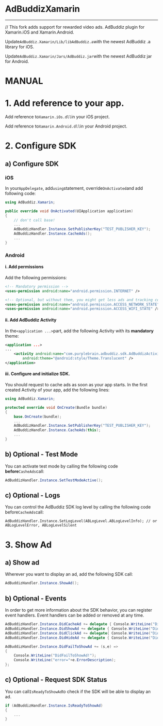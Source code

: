 # AdBuddizXamarin
---
// This fork adds support for rewarded video ads.
AdBuddiz plugin for Xamarin.iOS and Xamarin.Android.

Update`AdBuddiz.Xamarin/Lib/libAdBuddiz.a`with the newest AdBuddiz .a library for iOS.

Update`AdBuddiz.Xamarin/Jars/AdBuddiz.jar`with the newest AdBuddiz jar for Android.


# MANUAL


# 1. Add reference to your app.

Add reference to`Xamarin.iOs.dll`in your iOS project.

Add reference to`Xamarin.Android.dll`in your Android project.

# 2. Configure SDK

## a) Configure SDK

### iOS

In your`AppDelegate`, add`using`statement, override`OnActivated`and add following code:

```c#
using AdBuddiz.Xamarin;

public override void OnActivated(UIApplication application) 
{
	// don't call base!
	...
	AdBuddizHandler.Instance.SetPublisherKey("TEST_PUBLISHER_KEY");
 	AdBuddizHandler.Instance.CacheAds();
	...
}
```

### Android

#### i. Add permissions
Add the following permissions:

```xml
<!-- Mandatory permission -->
<uses-permission android:name="android.permission.INTERNET" />

<!-- Optional, but without them, you might get less ads and tracking could be less accurate -->
<uses-permission android:name="android.permission.ACCESS_NETWORK_STATE" />
<uses-permission android:name="android.permission.ACCESS_WIFI_STATE" />
```

#### ii. Add AdBuddiz Activity
In the`<application ...>`part, add the following Activity with its **mandatory** theme:

```xml
<application ...>
...
	<activity android:name="com.purplebrain.adbuddiz.sdk.AdBuddizActivity"
		android:theme="@android:style/Theme.Translucent" />
</application>
```

#### iii. Configure and initialize SDK.
You should request to cache ads as soon as your app starts. In the first created Activity of your app, add the following lines:

```c#
using AdBuddiz.Xamarin;

protected override void OnCreate(Bundle bundle) 
{
	base.OnCreate(bundle);
	...
	AdBuddizHandler.Instance.SetPublisherKey("TEST_PUBLISHER_KEY");
	AdBuddizHandler.Instance.CacheAds(this);
	...		
}
```

## b) Optional - Test Mode
You can activate test mode by calling the following code **before**`CasheAds`call:

```c#	
AdBuddizHandler.Instance.SetTestModeActive();
```

## c) Optional - Logs
You can control the AdBuddiz SDK log level by calling the following code before`CacheAds`call:

	AdBuddizHandler.Instance.SetLogLevel(ABLogLevel.ABLogLevelInfo); // or ABLogLevelError, ABLogLevelSilent

# 3. Show Ad

## a) Show ad

Wherever you want to display an ad, add the following SDK call:
	
```c#
AdBuddizHandler.Instance.ShowAd();
```

## b) Optional - Events
In order to get more information about the SDK behavior, you can register event handlers. Event handlers can be added or removed at any time.

```c#	
AdBuddizHandler.Instance.DidCacheAd += delegate { Console.WriteLine("DidCacheAd!"); };
AdBuddizHandler.Instance.DidShowAd += delegate { Console.WriteLine("DidShowAd!"); };
AdBuddizHandler.Instance.DidClickAd += delegate{ Console.WriteLine("DidClickAd!"); };
AdBuddizHandler.Instance.DidHideAd += delegate { Console.WriteLine("DidHideAd!"); };

AdBuddizHandler.Instance.DidFailToShowAd += (s,e) => 
{ 
    Console.WriteLine("DidFailToShowAd!");
    Console.WriteLine("error="+e.ErrorDescription);
};
```

## c) Optional - Request SDK Status

You can call`IsReadyToShowAd`to check if the SDK will be able to display an ad.

```c#
if (AdBuddizHandler.Instance.IsReadyToShowAd) 
{
	...
}
```

